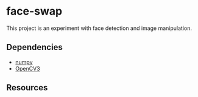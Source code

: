 # face-swap

This project is an experiment with face detection and image manipulation.

## Dependencies
* <a href="http://www.numpy.org" target="_blank">numpy</a>
* <a href="http://opencv.org">OpenCV3</a>

## Resources
